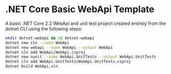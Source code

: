 .NET Core Basic WebApi Template
===

A basic .NET Core 2.2 WebApi and unit test project created entirely from the dotnet CLI using the following steps:

```sh
mkdir dotnet-webapi && cd dotnet-webapi
dotnet new sln --name WebApi
dotnet new webapi --name WebApi --output WebApi
dotnet sln add WebApi/WebApi.csproj
dotnet new nunit --name WebApi.UnitTests --output WebApi.UnitTests
dotnet sln add WebApi.UnitTests/WebApi.UnitTests.csproj
dotnet build WebApi.sln
```